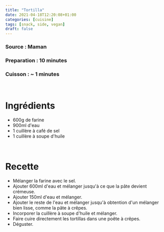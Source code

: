 ```yaml
---
title: "Tortilla"
date: 2021-04-18T12:20:08+01:00
categories: [cuisine]
tags: [snack, side, vegan]
draft: false
---
```

### Source : Maman
### Preparation : 10 minutes
### Cuisson : ~ 1 minutes

&nbsp;

# Ingrédients
- 600g de farine
- 900ml d'eau 
- 1 cuillère à café de sel
- 1 cuillère à soupe d'huile

&nbsp;

# Recette
- Mélanger la farine avec le sel.
- Ajouter 600ml d'eau et mélanger jusqu'à ce que la pâte devient crémeuse.
- Ajouter 150ml d'eau et mélanger.
- Ajouter le reste de l'eau et mélanger jusqu'à obtention d'un mélanger bien lisse, comme la pâte à crêpes.
- Incorporer la cuillère à soupe d'huile et mélanger.
- Faire cuire directement les tortillas dans une poête à crêpes.
- Déguster.
